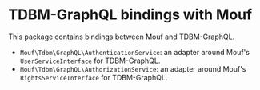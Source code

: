 TDBM-GraphQL bindings with Mouf
===============================

This package contains bindings between Mouf and TDBM-GraphQL.

- `Mouf\Tdbm\GraphQL\AuthenticationService`: an adapter around Mouf's `UserServiceInterface` for TDBM-GraphQL.
- `Mouf\Tdbm\GraphQL\AuthorizationService`: an adapter around Mouf's `RightsServiceInterface` for TDBM-GraphQL.